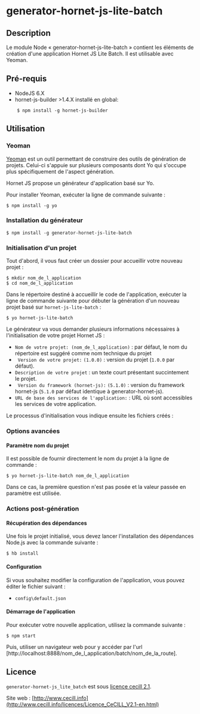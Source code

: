 # generator-hornet-js-lite-batch

## Description

Le module Node « generator-hornet-js-lite-batch » contient les éléments de création d'une application Hornet JS Lite Batch. Il est utilisable avec Yeoman.

## Pré-requis

* NodeJS 6.X
* hornet-js-builder >1.4.X installé en global:

```shell
    $ npm install -g hornet-js-builder
```

## Utilisation

### Yeoman

[Yeoman](http://yeoman.io/) est un outil permettant de construire des outils de génération de projets. Celui-ci s'appuie sur plusieurs composants dont Yo qui s'occupe plus spécifiquement de l'aspect génération.

Hornet JS propose un générateur d'application basé sur Yo.

Pour installer Yeoman, exécuter la ligne de commande suivante :

```shell
$ npm install -g yo
```

### Installation du générateur

```shell
$ npm install -g generator-hornet-js-lite-batch
```

### Initialisation d'un projet

Tout d'abord, il vous faut créer un dossier pour accueillir votre nouveau projet :

```shell
$ mkdir nom_de_l_application
$ cd nom_de_l_application
```

Dans le répertoire destiné à accueillir le code de l'application, exécuter la ligne de commande suivante pour débuter la génération d'un nouveau projet basé sur `hornet-js-lite-batch` :

```shell
$ yo hornet-js-lite-batch
```

Le générateur va vous demander plusieurs informations nécessaires à l'initialisation de votre projet Hornet JS :

* ` Nom de votre projet: (nom_de_l_application) ` : par défaut, le nom du répertoire est suggéré comme nom technique du projet
* ` Version de votre projet:` `(1.0.0)` : version du projet (`1.0.0` par défaut).
* ` Description de votre projet ` : un texte court présentant succintement le projet.
* ` Version du framework (hornet-js):` `(5.1.0)` : version du framework hornet-js (`5.1.0` par défaut identique à generator-hornet-js).
* ` URL de base des services de l'application: ` : URL où sont accessibles les services de votre application.

Le processus d'initialisation vous indique ensuite les fichiers créés :


### Options avancées

#### Paramètre nom du projet

Il est possible de fournir directement le nom du projet à la ligne de commande :

```shell
$ yo hornet-js-lite-batch nom_de_l_application
```
Dans ce cas, la première question n'est pas posée et la valeur passée en paramètre est utilisée.

### Actions post-génération

#### Récupération des dépendances

Une fois le projet initialisé, vous devez lancer l'installation des dépendances Node.js avec la commande suivante :

```shell
$ hb install
```

#### Configuration

Si vous souhaitez modifier la configuration de l'application, vous pouvez éditer le fichier suivant :

* `config\default.json`

#### Démarrage de l'application

Pour exécuter votre nouvelle application, utilisez la commande suivante :

```shell
$ npm start
```

Puis, utiliser un navigateur web pour y accéder par l'url [http://localhost:8888/nom_de_l_application/batch/nom_de_la_route].


## Licence

`generator-hornet-js_lite_batch` est sous [licence cecill 2.1](./LICENSE.md).

Site web : [http://www.cecill.info](http://www.cecill.info/licences/Licence_CeCILL_V2.1-en.html)